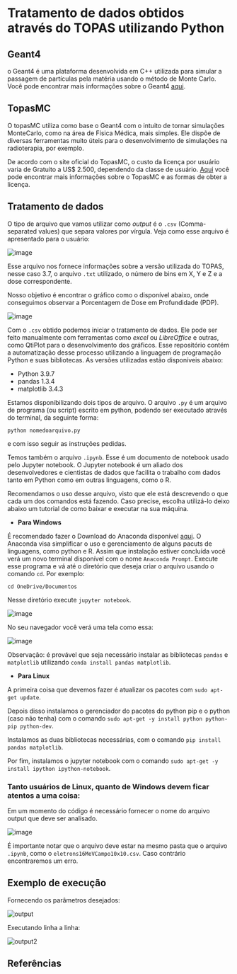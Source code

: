 # Tratamento de dados obtidos através do TOPAS utilizando Python

## Geant4

o Geant4 é uma plataforma desenvolvida em C++ utilizada para simular a passagem de partículas pela matéria usando o método de Monte Carlo. Você pode encontrar mais informações sobre o Geant4 [aqui](https://geant4.web.cern.ch/).

## TopasMC

O topasMC utiliza como base o Geant4 com o intuito de tornar simulações MonteCarlo, como na área de Física Médica, mais simples. Ele dispõe de diversas ferramentas muito úteis para o desenvolvimento de simulações na radioterapia, por exemplo.

De acordo com o site oficial do TopasMC, o custo da licença por usuário varia de Gratuito a US$ 2.500, dependendo da classe de usuário. [Aqui](http://www.topasmc.org/) você pode encontrar mais informações sobre o TopasMC e as formas de obter a licença. 

## Tratamento de dados

O tipo de arquivo que vamos utilizar como *output* é o `.csv` (Comma-separated values) que separa valores por vírgula. Veja como esse arquivo é apresentado para o usuário: 

![image](https://user-images.githubusercontent.com/66263337/171259331-f437d7d2-54b7-48aa-b087-42642136c225.png)

Esse arquivo nos fornece informações sobre a versão utilizada do TOPAS, nesse caso 3.7, o arquivo `.txt` utilizado, o número de bins em X, Y e Z e a dose correspondente. 

Nosso objetivo é encontrar o gráfico como o disponível abaixo, onde conseguimos observar a Porcentagem de Dose em Profundidade (PDP). 

![image](https://user-images.githubusercontent.com/66263337/171262799-7e2e9cdf-eed6-49d2-b5b9-e588afe0c6f2.png)


Com o `.csv` obtido podemos iniciar o tratamento de dados. Ele pode ser feito manualmente com ferramentas como *excel* ou *LibreOffice* e outras, como QtiPlot para o desenvolvimento dos gráficos.
Esse repositório contém a automatização desse processo utilizando a linguagem de programação Python e suas bibliotecas. As versões utilizadas estão disponíveis abaixo: 

* Python      3.9.7
* pandas      1.3.4
* matplotlib  3.4.3

Estamos disponibilizando dois tipos de arquivo. O arquivo `.py` é um arquivo de programa (ou script) escrito em python, podendo ser executado através do terminal, da seguinte forma:

`python nomedoarquivo.py`

e com isso seguir as instruções pedidas. 

Temos também o arquivo `.ipynb`. Esse é um documento de notebook usado pelo Jupyter notebook. O Jupyter notebook é um aliado dos desenvolvedores e cientistas de dados que facilita o trabalho com dados tanto em Python como em outras linguagens, como o R. 

Recomendamos o uso desse arquivo, visto que ele está descrevendo o que cada um dos comandos está fazendo. Caso precise, escolha utilizá-lo deixo abaixo um tutorial de como baixar e executar na sua máquina. 

* **Para Windows**

É recomendado fazer o Download do Anaconda disponível [aqui](https://www.anaconda.com/products/distribution). O Anaconda visa simplificar o uso e gerenciamento de alguns pacuts de linguagens, como python e R. 
Assim que instalação estiver concluída você verá um novo terminal disponível com o nome `Anaconda Prompt`. Execute esse programa e vá até o diretório que deseja criar o arquivo usando o comando `cd`. Por exemplo:

`cd OneDrive/Documentos`

Nesse diretório execute `jupyter notebook`. 

![image](https://user-images.githubusercontent.com/66263337/171267134-a471f9b9-aba7-4ca9-b449-6abd77cf2b35.png)

No seu navegador você verá uma tela como essa:

![image](https://user-images.githubusercontent.com/66263337/171267057-e1034f28-79b7-4bc3-a6fc-aeb2e28f5686.png)

Observação: é provável que seja necessário instalar as bibliotecas `pandas` e `matplotlib` utilizando `conda install pandas matplotlib`.

* **Para Linux**

A primeira coisa que devemos fazer é atualizar os pacotes com `sudo apt-get update`. 

Depois disso instalamos o gerenciador do pacotes do python pip e o python (caso não tenha) com o comando `sudo apt-get -y install python python-pip python-dev`.

Instalamos as duas bibliotecas necessárias, com o comando `pip install pandas matplotlib`.

Por fim, instalamos o jupyter notebook com o comando `sudo apt-get -y install ipython ipython-notebook`. 

### **Tanto usuários de Linux, quanto de Windows devem ficar atentos a uma coisa:**

Em um momento do código é necessário fornecer o nome do arquivo output que deve ser analisado. 

![image](https://user-images.githubusercontent.com/66263337/171267535-2f5c83ae-cc50-4d6a-8499-32749a49fc3a.png)

É importante notar que o arquivo deve estar na mesmo pasta que o arquivo `.ipynb`, como o `eletrons16MeVCampo10x10.csv`. Caso contrário encontraremos um erro.

## Exemplo de execução

Fornecendo os parâmetros desejados:

![output](https://user-images.githubusercontent.com/66263337/174501369-6a4d5505-12e6-41c9-9968-d4bb4a0375e5.gif)

Executando linha a linha:

![output2](https://user-images.githubusercontent.com/66263337/174501734-19983150-2622-4198-a7f1-05fcc31ebbd8.gif)


## Referências
